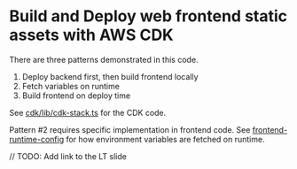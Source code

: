 # Build and Deploy web frontend static assets with AWS CDK
There are three patterns demonstrated in this code.

1. Deploy backend first, then build frontend locally
2. Fetch variables on runtime
3. Build frontend on deploy time

 See [cdk/lib/cdk-stack.ts](./cdk/lib/cdk-stack.ts) for the CDK code.

Pattern #2 requires specific implementation in frontend code. See [frontend-runtime-config](./frontend-runtime-config) for how environment variables are fetched on runtime.

// TODO: Add link to the LT slide
